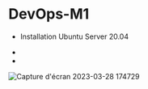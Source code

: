 # DevOps-M1

- Installation Ubuntu Server 20.04
-

-
![Capture d'écran 2023-03-28 174729](https://user-images.githubusercontent.com/47151006/228296216-45f69008-18e2-43e5-b971-209834d4371f.png)

